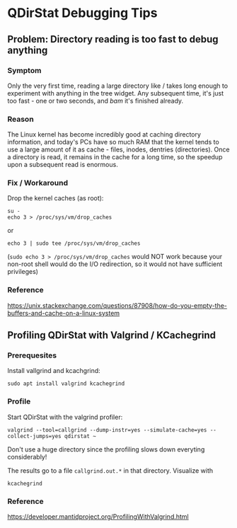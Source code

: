 # QDirStat Debugging Tips

## Problem: Directory reading is too fast to debug anything

### Symptom

Only the very first time, reading a large directory like / takes long enough to
experiment with anything in the tree widget. Any subsequent time, it's just too
fast - one or two seconds, and *bam* it's finished already.

### Reason

The Linux kernel has become incredibly good at caching directory information,
and today's PCs have so much RAM that the kernel tends to use a large amount of
it as cache - files, inodes, dentries (directories). Once a directory is read,
it remains in the cache for a long time, so the speedup upon a subsequent read
is enormous.

### Fix / Workaround

Drop the kernel caches (as root):

    su -
    echo 3 > /proc/sys/vm/drop_caches

or

    echo 3 | sudo tee /proc/sys/vm/drop_caches

(`sudo echo 3 > /proc/sys/vm/drop_caches` would NOT work because your non-root
shell would do the I/O redirection, so it would not have sufficient privileges)


### Reference

https://unix.stackexchange.com/questions/87908/how-do-you-empty-the-buffers-and-cache-on-a-linux-system


## Profiling QDirStat with Valgrind / KCachegrind

### Prerequesites

Install vallgrind and kcachgrind:

    sudo apt install valgrind kcachegrind


### Profile

Start QDirStat with the valgrind profiler:

    valgrind --tool=callgrind --dump-instr=yes --simulate-cache=yes --collect-jumps=yes qdirstat ~

Don't use a huge directory since the profiling slows down everyting
considerably!

The results go to a file `callgrind.out.*` in that directory. Visualize with

    kcachegrind


### Reference

https://developer.mantidproject.org/ProfilingWithValgrind.html